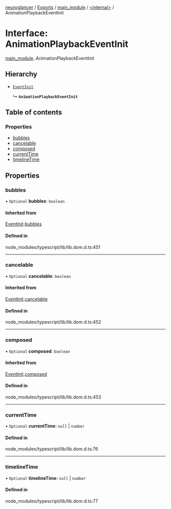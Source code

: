 [neuroglancer](../README.md) / [Exports](../modules.md) / [main\_module](../modules/main_module.md) / [<internal\>](../modules/main_module._internal_.md) / AnimationPlaybackEventInit

# Interface: AnimationPlaybackEventInit

[main_module](../modules/main_module.md).[<internal>](../modules/main_module._internal_.md).AnimationPlaybackEventInit

## Hierarchy

- [`EventInit`](main_module._internal_.EventInit.md)

  ↳ **`AnimationPlaybackEventInit`**

## Table of contents

### Properties

- [bubbles](main_module._internal_.AnimationPlaybackEventInit.md#bubbles)
- [cancelable](main_module._internal_.AnimationPlaybackEventInit.md#cancelable)
- [composed](main_module._internal_.AnimationPlaybackEventInit.md#composed)
- [currentTime](main_module._internal_.AnimationPlaybackEventInit.md#currenttime)
- [timelineTime](main_module._internal_.AnimationPlaybackEventInit.md#timelinetime)

## Properties

### bubbles

• `Optional` **bubbles**: `boolean`

#### Inherited from

[EventInit](main_module._internal_.EventInit.md).[bubbles](main_module._internal_.EventInit.md#bubbles)

#### Defined in

node_modules/typescript/lib/lib.dom.d.ts:451

___

### cancelable

• `Optional` **cancelable**: `boolean`

#### Inherited from

[EventInit](main_module._internal_.EventInit.md).[cancelable](main_module._internal_.EventInit.md#cancelable)

#### Defined in

node_modules/typescript/lib/lib.dom.d.ts:452

___

### composed

• `Optional` **composed**: `boolean`

#### Inherited from

[EventInit](main_module._internal_.EventInit.md).[composed](main_module._internal_.EventInit.md#composed)

#### Defined in

node_modules/typescript/lib/lib.dom.d.ts:453

___

### currentTime

• `Optional` **currentTime**: ``null`` \| `number`

#### Defined in

node_modules/typescript/lib/lib.dom.d.ts:76

___

### timelineTime

• `Optional` **timelineTime**: ``null`` \| `number`

#### Defined in

node_modules/typescript/lib/lib.dom.d.ts:77
